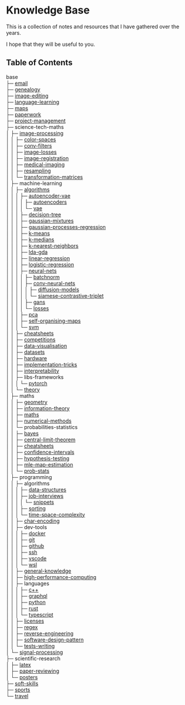 # Knowledge Base

This is a collection of notes and resources that I have gathered over the years.

I hope that they will be useful to you.

## Table of Contents

base<br>
├─    [email](<base/email/email.md>)<br>
├─    [genealogy](<base/genealogy/genealogy.md>)<br>
├─    [image-editing](<base/image-editing/image-editing.md>)<br>
├─    [language-learning](<base/language-learning>)<br>
├─    [maps](<base/maps/maps.md>)<br>
├─    [paperwork](<base/paperwork>)<br>
├─    [project-management](<base/project-management>)<br>
├─    science-tech-maths<br>
│  ├─    [image-processing](<base/science-tech-maths/image-processing/terminology.md>)<br>
│  │  ├─    [color-spaces](<base/science-tech-maths/image-processing/color-spaces/color-spaces.md>)<br>
│  │  ├─    [conv-filters](<base/science-tech-maths/image-processing/conv-filters/conv-filters.md>)<br>
│  │  ├─    [image-losses](<base/science-tech-maths/image-processing/image-losses/image-losses.md>)<br>
│  │  ├─    [image-registration](<base/science-tech-maths/image-processing/image-registration/image-registration.md>)<br>
│  │  ├─    [medical-imaging](<base/science-tech-maths/image-processing/medical-imaging/medical-imaging.md>)<br>
│  │  ├─    [resampling](<base/science-tech-maths/image-processing/resampling/resampling.md>)<br>
│  │  └─    [transformation-matrices](<base/science-tech-maths/image-processing/transformation-matrices/matrices.md>)<br>
│  ├─    machine-learning<br>
│  │  ├─    [algorithms](<base/science-tech-maths/machine-learning/algorithms/ml-algorithms.md>)<br>
│  │  │  ├─    [autoencoder-vae](<base/science-tech-maths/machine-learning/algorithms/autoencoder-vae>)<br>
│  │  │  │  ├─    [autoencoders](<base/science-tech-maths/machine-learning/algorithms/autoencoder-vae/autoencoders/autoencoders.md>)<br>
│  │  │  │  └─    [vae](<base/science-tech-maths/machine-learning/algorithms/autoencoder-vae/vae/vae.md>)<br>
│  │  │  ├─    [decision-tree](<base/science-tech-maths/machine-learning/algorithms/decision-tree/decision-trees.md>)<br>
│  │  │  ├─    [gaussian-mixtures](<base/science-tech-maths/machine-learning/algorithms/gaussian-mixtures/gmm.md>)<br>
│  │  │  ├─    [gaussian-processes-regression](<base/science-tech-maths/machine-learning/algorithms/gaussian-processes-regression/gaussian-process.md>)<br>
│  │  │  ├─    [k-means](<base/science-tech-maths/machine-learning/algorithms/k-means/k-means.md>)<br>
│  │  │  ├─    [k-medians](<base/science-tech-maths/machine-learning/algorithms/k-medians/k-medians.md>)<br>
│  │  │  ├─    [k-nearest-neighbors](<base/science-tech-maths/machine-learning/algorithms/k-nearest-neighbors/knn.md>)<br>
│  │  │  ├─    [lda-gda](<base/science-tech-maths/machine-learning/algorithms/lda-gda/lda-gda.md>)<br>
│  │  │  ├─    [linear-regression](<base/science-tech-maths/machine-learning/algorithms/linear-regression>)<br>
│  │  │  ├─    [logistic-regression](<base/science-tech-maths/machine-learning/algorithms/logistic-regression/logistic-regression.md>)<br>
│  │  │  ├─    [neural-nets](<base/science-tech-maths/machine-learning/algorithms/neural-nets/neural-networks.md>)<br>
│  │  │  │  ├─    [batchnorm](<base/science-tech-maths/machine-learning/algorithms/neural-nets/batchnorm/batchnorm.md>)<br>
│  │  │  │  ├─    [conv-neural-nets](<base/science-tech-maths/machine-learning/algorithms/neural-nets/conv-neural-nets/cnn.md>)<br>
│  │  │  │  │  ├─    [diffusion-models](<base/science-tech-maths/machine-learning/algorithms/neural-nets/conv-neural-nets/diffusion-models/diffusion-models.md>)<br>
│  │  │  │  │  └─    [siamese-contrastive-triplet](<base/science-tech-maths/machine-learning/algorithms/neural-nets/conv-neural-nets/siamese-contrastive-triplet/contrastive-learning.md>)<br>
│  │  │  │  ├─    [gans](<base/science-tech-maths/machine-learning/algorithms/neural-nets/gans/gan.md>)<br>
│  │  │  │  └─    [losses](<base/science-tech-maths/machine-learning/algorithms/neural-nets/losses/losses.md>)<br>
│  │  │  ├─    [pca](<base/science-tech-maths/machine-learning/algorithms/pca/pca.md>)<br>
│  │  │  ├─    [self-organising-maps](<base/science-tech-maths/machine-learning/algorithms/self-organising-maps/self-organising-maps.md>)<br>
│  │  │  └─    [svm](<base/science-tech-maths/machine-learning/algorithms/svm/svm.md>)<br>
│  │  ├─    [cheatsheets](<base/science-tech-maths/machine-learning/cheatsheets>)<br>
│  │  ├─    [competitions](<base/science-tech-maths/machine-learning/competitions/competitions.md>)<br>
│  │  ├─    [data-visualisation](<base/science-tech-maths/machine-learning/data-visualisation/data-visualization.md>)<br>
│  │  ├─    [datasets](<base/science-tech-maths/machine-learning/datasets/find-datasets.md>)<br>
│  │  ├─    [hardware](<base/science-tech-maths/machine-learning/hardware/gpu-providers.md>)<br>
│  │  ├─    [implementation-tricks](<base/science-tech-maths/machine-learning/implementation-tricks/implementation-tricks.md>)<br>
│  │  ├─    [interpretability](<base/science-tech-maths/machine-learning/interpretability/interpretability.md>)<br>
│  │  ├─    libs-frameworks<br>
│  │  │  └─    [pytorch](<base/science-tech-maths/machine-learning/libs-frameworks/pytorch/pytorch.md>)<br>
│  │  └─    [theory](<base/science-tech-maths/machine-learning/theory/machine-learning.md>)<br>
│  ├─    maths<br>
│  │  ├─    [geometry](<base/science-tech-maths/maths/geometry/geometry.md>)<br>
│  │  ├─    [information-theory](<base/science-tech-maths/maths/information-theory>)<br>
│  │  ├─    [maths](<base/science-tech-maths/maths/maths/maths.md>)<br>
│  │  ├─    [numerical-methods](<base/science-tech-maths/maths/numerical-methods/numerical-methods.md>)<br>
│  │  └─    probabilities-statistics<br>
│  │     ├─    [bayes](<base/science-tech-maths/maths/probabilities-statistics/bayes>)<br>
│  │     ├─    [central-limit-theorem](<base/science-tech-maths/maths/probabilities-statistics/central-limit-theorem/clt.md>)<br>
│  │     ├─    [cheatsheets](<base/science-tech-maths/maths/probabilities-statistics/cheatsheets>)<br>
│  │     ├─    [confidence-intervals](<base/science-tech-maths/maths/probabilities-statistics/confidence-intervals/95 CI Confidence Intervals.md>)<br>
│  │     ├─    [hypothesis-testing](<base/science-tech-maths/maths/probabilities-statistics/hypothesis-testing/Hypothesis testing.md>)<br>
│  │     ├─    [mle-map-estimation](<base/science-tech-maths/maths/probabilities-statistics/mle-map-estimation/mle-map.md>)<br>
│  │     └─    [prob-stats](<base/science-tech-maths/maths/probabilities-statistics/prob-stats/probabilities.md>)<br>
│  ├─    programming<br>
│  │  ├─    algorithms<br>
│  │  │  ├─    [data-structures](<base/science-tech-maths/programming/algorithms/data-structures>)<br>
│  │  │  ├─    [job-interviews](<base/science-tech-maths/programming/algorithms/job-interviews>)<br>
│  │  │  │  └─    [snippets](<base/science-tech-maths/programming/algorithms/job-interviews/snippets>)<br>
│  │  │  ├─    [sorting](<base/science-tech-maths/programming/algorithms/sorting/sorting.md>)<br>
│  │  │  └─    [time-space-complexity](<base/science-tech-maths/programming/algorithms/time-space-complexity/big-o.md>)<br>
│  │  ├─    [char-encoding](<base/science-tech-maths/programming/char-encoding/char-encoding.md>)<br>
│  │  ├─    dev-tools<br>
│  │  │  ├─    [docker](<base/science-tech-maths/programming/dev-tools/docker/docker.md>)<br>
│  │  │  ├─    [git](<base/science-tech-maths/programming/dev-tools/git/git.md>)<br>
│  │  │  ├─    [github](<base/science-tech-maths/programming/dev-tools/github/github.md>)<br>
│  │  │  ├─    [ssh](<base/science-tech-maths/programming/dev-tools/ssh/ssh.md>)<br>
│  │  │  ├─    [vscode](<base/science-tech-maths/programming/dev-tools/vscode/vscode.md>)<br>
│  │  │  └─    [wsl](<base/science-tech-maths/programming/dev-tools/wsl/wsl.md>)<br>
│  │  ├─    [general-knowledge](<base/science-tech-maths/programming/general-knowledge/general-knowledge.md>)<br>
│  │  ├─    [high-performance-computing](<base/science-tech-maths/programming/high-performance-computing/hpc.md>)<br>
│  │  ├─    languages<br>
│  │  │  ├─    [c++](<base/science-tech-maths/programming/languages/c++/c++.md>)<br>
│  │  │  ├─    [graphql](<base/science-tech-maths/programming/languages/graphql/graphql.md>)<br>
│  │  │  ├─    [python](<base/science-tech-maths/programming/languages/python/python.md>)<br>
│  │  │  ├─    [rust](<base/science-tech-maths/programming/languages/rust/rust.md>)<br>
│  │  │  └─    [typescript](<base/science-tech-maths/programming/languages/typescript/typescript.md>)<br>
│  │  ├─    [licenses](<base/science-tech-maths/programming/licenses/licenses.md>)<br>
│  │  ├─    [regex](<base/science-tech-maths/programming/regex/regex.md>)<br>
│  │  ├─    [reverse-engineering](<base/science-tech-maths/programming/reverse-engineering/reverse-engineering.md>)<br>
│  │  ├─    [software-design-pattern](<base/science-tech-maths/programming/software-design-pattern/design-patterns.md>)<br>
│  │  └─    [tests-writing](<base/science-tech-maths/programming/tests-writing/tests.md>)<br>
│  └─    [signal-processing](<base/science-tech-maths/signal-processing/signal-processing.md>)<br>
├─    scientific-research<br>
│  ├─    [latex](<base/scientific-research/latex/latex.md>)<br>
│  ├─    [paper-reviewing](<base/scientific-research/paper-reviewing/paper-reviewing.md>)<br>
│  └─    [posters](<base/scientific-research/posters/posters.md>)<br>
├─    [soft-skills](<base/soft-skills>)<br>
├─    [sports](<base/sports/sports.md>)<br>
└─    [travel](<base/travel/travel.md>)<br>